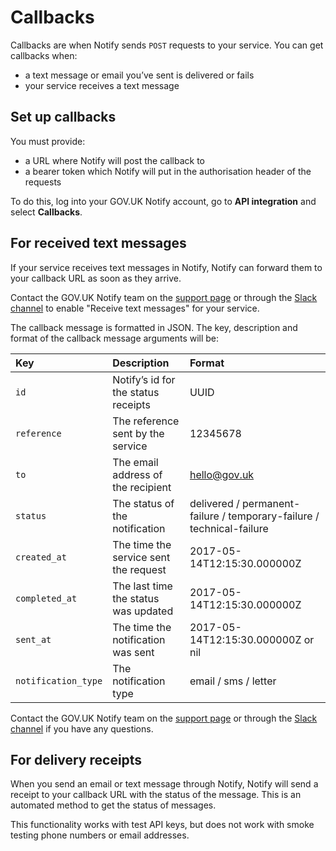 # Callbacks

Callbacks are when Notify sends `POST` requests to your service. You can get callbacks when:

- a text message or email you’ve sent is delivered or fails
- your service receives a text message

## Set up callbacks

You must provide:

- a URL where Notify will post the callback to
- a bearer token which Notify will put in the authorisation header of the requests

To do this, log into your GOV.UK Notify account, go to __API integration__ and select __Callbacks__.

## For received text messages

If your service receives text messages in Notify, Notify can forward them to your callback URL as soon as they arrive.

Contact the GOV.UK Notify team on the [support page](https://www.notifications.service.gov.uk/support) or through the [Slack channel](https://ukgovernmentdigital.slack.com/messages/govuk-notify) to enable "Receive text messages" for your service.

The callback message is formatted in JSON. The key, description and format of the callback message arguments will be:

|Key|Description|Format|
|:---|:---|:---|
|`id`|Notify’s id for the status receipts|UUID|
|`reference`|The reference sent by the service|12345678|
|`to`|The email address of the recipient|hello@gov.uk|
|`status`|The status of the notification|delivered / permanent-failure / temporary-failure / technical-failure|
|`created_at`|The time the service sent the request|2017-05-14T12:15:30.000000Z|
|`completed_at`|The last time the status was updated|2017-05-14T12:15:30.000000Z|
|`sent_at`|The time the notification was sent|2017-05-14T12:15:30.000000Z or nil|
|`notification_type`|The notification type|email / sms / letter|

Contact the GOV.UK Notify team on the [support page](https://www.notifications.service.gov.uk/support) or through the [Slack channel](https://ukgovernmentdigital.slack.com/messages/govuk-notify) if you have any questions.

## For delivery receipts

When you send an email or text message through Notify, Notify will send a receipt to your callback URL with the status of the message. This is an automated method to get the status of messages.  

This functionality works with test API keys, but does not work with smoke testing phone numbers or email addresses.

